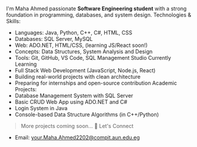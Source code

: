  I'm Maha Ahmed
 passionate **Software Engineering student** with a strong foundation in programming, databases, and system design.
Technologies & Skills:
- Languages: Java, Python, C++, C#, HTML, CSS
- Databases: SQL Server, MySQL
- Web: ADO.NET, HTML/CSS, (learning JS/React soon!)
- Concepts: Data Structures, System Analysis and Design
- Tools: Git, GitHub, VS Code, SQL Management Studio
Currently Learning
- Full Stack Web Development (JavaScript, Node.js, React)
- Building real-world projects with clean architecture
- Preparing for internships and open-source contribution
 Academic Projects:
-  Database Management System with SQL Server  
-  Basic CRUD Web App using ADO.NET and C#  
-  Login System in Java  
-  Console-based Data Structure Algorithms (in C++/Python)
> More projects coming soon... 👀
 Let's Connect
-  Email: your.Maha.Ahmed2202@compit.aun.edu.eg
